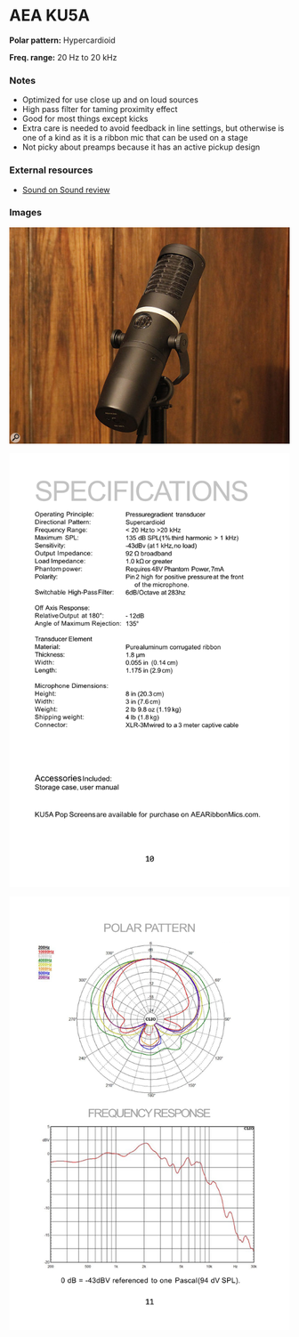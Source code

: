 # AEA KU5A

**Polar pattern:** Hypercardioid

**Freq. range:** 20 Hz to 20 kHz

### Notes
- Optimized for use close up and on loud sources
- High pass filter for taming proximity effect
- Good for most things except kicks
- Extra care is needed to avoid feedback in line settings, but otherwise is one of a kind as it is a ribbon mic that can be used on a stage
- Not picky about preamps because it has an active pickup design

### External resources
- [Sound on Sound review](https://www.soundonsound.com/reviews/aea-ku5a)

### Images
![](../images/AEA_KU5A_01.jpg)

![](../images/AEA_KU5A_Specs_12-10-18.png_1.png)

![](../images/AEA_KU5A_Specs_12-10-18.png_2.png)
